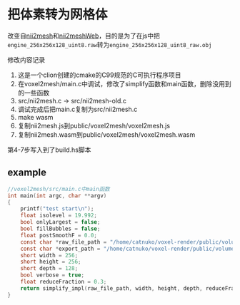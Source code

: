 # 把体素转为网格体

改变自[nii2mesh](https://github.com/neurolabusc/nii2mesh.git)和[nii2meshWeb](https://github.com/rordenlab/nii2meshWeb)，目的是为了在js中把`engine_256x256x128_uint8.raw`转为`engine_256x256x128_uint8_raw.obj`

修改内容记录

1. 这是一个clion创建的cmake的C99规范的C可执行程序项目
2. 在voxel2mesh/main.c中调试，修改了simplify函数和main函数，删除没用到的一些函数
3. src/nii2mesh.c -> src/nii2mesh-old.c
4. 调试完成后把main.c复制为src/nii2mesh.c
5. make wasm
6. 复制nii2mesh.js到public/voxel2mesh/voxel2mesh.js
7. 复制nii2mesh.wasm到public/voxel2mesh/voxel2mesh.wasm

第4-7步写入到了build.hs脚本

## example
```c
//voxel2mesh/src/main.c中main函数
int main(int argc, char **argv)
{
    printf("test start\n");
    float isolevel = 19.992;
    bool onlyLargest = false;
    bool fillBubbles = false;
    float postSmoothF = 0.0;
    const char *raw_file_path = "/home/catnuko/voxel-render/public/volumeModels/engine_256x256x128_uint8.raw";
    const char *export_path = "/home/catnuko/voxel-render/public/volumeModels/engine_256x256x128_uint8_raw.obj";
    short width = 256;
    short height = 256;
    short depth = 128;
    bool verbose = true;
    float reduceFraction = 0.3;
    return simplify_impl(raw_file_path, width, height, depth, reduceFraction, export_path, isolevel, onlyLargest, fillBubbles, postSmoothF, verbose);
}
```